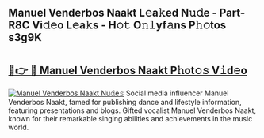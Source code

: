 ## Manuel Venderbos Naakt L𝚎a𝚔ed N𝚞𝚍e - Part-R8C Vi𝚍𝚎o L𝚎a𝚔s - H𝚘𝚝 O𝚗𝚕yf𝚊ns P𝚑𝚘tos s3g9K

# <h2><a href="http://kfdb43r.oniu.top/?m=Manuel+Venderbos+Naakt">🔗👉 🔴 Manuel Venderbos Naakt P𝚑ot𝚘𝚜 V𝚒d𝚎o</a></h2>

[![Manuel Venderbos Naakt Nu𝚍e𝚜](https://i.imgur.com/0qMVB7G.gif)](http://kfdb43r.oniu.top/?m=Manuel+Venderbos+Naakt)
Social media influencer Manuel Venderbos Naakt, famed for publishing dance and lifestyle information, featuring presentations and blogs. Gifted vocalist Manuel Venderbos Naakt, known for their remarkable singing abilities and achievements in the music world.  
